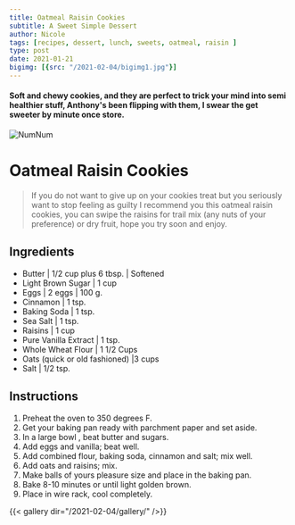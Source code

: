 ```yaml
---
title: Oatmeal Raisin Cookies
subtitle: A Sweet Simple Dessert 
author: Nicole
tags: [recipes, dessert, lunch, sweets, oatmeal, raisin ]
type: post
date: 2021-01-21
bigimg: [{src: "/2021-02-04/bigimg1.jpg"}]
---
```


#### Soft and chewy cookies, and they are perfect to trick your mind into semi healthier stuff, Anthony's been flipping with them, I swear the get sweeter by minute once store.

![NumNum](https://64.media.tumblr.com/tumblr_m76retVC811qd27i1o1_500.gif)

# Oatmeal Raisin Cookies

> If you do not want to give up on your cookies treat but you seriously want to stop feeling as guilty I recommend you this oatmeal raisin cookies, you can swipe the raisins for trail mix (any nuts of your preference) or dry fruit, hope you try soon and enjoy. 

## Ingredients

- Butter | 1/2 cup plus 6 tbsp. | Softened
- Light Brown Sugar | 1 cup 
- Eggs | 2 eggs | 100 g.
- Cinnamon | 1 tsp.
- Baking Soda | 1 tsp.
- Sea Salt | 1 tsp.
- Raisins | 1 cup
- Pure Vanilla Extract | 1 tsp.
- Whole Wheat Flour | 1 1/2 Cups
- Oats (quick or old fashioned) |3 cups
- Salt | 1/2 tsp.



## Instructions


1. Preheat the oven to 350 degrees F. 
2. Get your baking pan ready with parchment paper and set aside.
3. In a large bowl , beat butter and sugars.
4. Add eggs and vanilla; beat well.
5. Add combined flour, baking soda, cinnamon and salt; mix well.
6. Add oats and raisins; mix.
7. Make balls of yours pleasure size and place in the baking pan.
8. Bake 8-10 minutes or until light golden brown.
9. Place in wire rack, cool completely.

{{< gallery dir="/2021-02-04/gallery/" />}}
